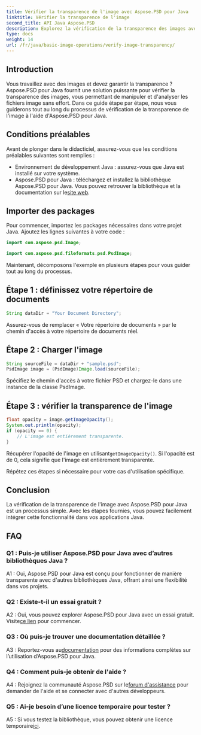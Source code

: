 ```yaml
---
title: Vérifier la transparence de l'image avec Aspose.PSD pour Java
linktitle: Vérifier la transparence de l'image
second_title: API Java Aspose.PSD
description: Explorez la vérification de la transparence des images avec Aspose.PSD pour Java. Intégration facile, documentation détaillée et excellent support communautaire.
type: docs
weight: 14
url: /fr/java/basic-image-operations/verify-image-transparency/
---
```

## Introduction

Vous travaillez avec des images et devez garantir la transparence ? Aspose.PSD pour Java fournit une solution puissante pour vérifier la transparence des images, vous permettant de manipuler et d'analyser les fichiers image sans effort. Dans ce guide étape par étape, nous vous guiderons tout au long du processus de vérification de la transparence de l'image à l'aide d'Aspose.PSD pour Java.

## Conditions préalables

Avant de plonger dans le didacticiel, assurez-vous que les conditions préalables suivantes sont remplies :

- Environnement de développement Java : assurez-vous que Java est installé sur votre système.
-  Aspose.PSD pour Java : téléchargez et installez la bibliothèque Aspose.PSD pour Java. Vous pouvez retrouver la bibliothèque et la documentation sur le[site web](https://releases.aspose.com/psd/java/).

## Importer des packages

Pour commencer, importez les packages nécessaires dans votre projet Java. Ajoutez les lignes suivantes à votre code :

```java
import com.aspose.psd.Image;

import com.aspose.psd.fileformats.psd.PsdImage;
```

Maintenant, décomposons l'exemple en plusieurs étapes pour vous guider tout au long du processus.

## Étape 1 : définissez votre répertoire de documents

```java
String dataDir = "Your Document Directory";
```

Assurez-vous de remplacer « Votre répertoire de documents » par le chemin d'accès à votre répertoire de documents réel.

## Étape 2 : Charger l'image

```java
String sourceFile = dataDir + "sample.psd";
PsdImage image = (PsdImage)Image.load(sourceFile);
```

Spécifiez le chemin d'accès à votre fichier PSD et chargez-le dans une instance de la classe PsdImage.

## Étape 3 : vérifier la transparence de l'image

```java
float opacity = image.getImageOpacity();
System.out.println(opacity);
if (opacity == 0) {
    // L'image est entièrement transparente.
}
```

 Récupérer l'opacité de l'image en utilisant`getImageOpacity()`. Si l'opacité est de 0, cela signifie que l'image est entièrement transparente.

Répétez ces étapes si nécessaire pour votre cas d'utilisation spécifique.

## Conclusion

La vérification de la transparence de l'image avec Aspose.PSD pour Java est un processus simple. Avec les étapes fournies, vous pouvez facilement intégrer cette fonctionnalité dans vos applications Java.

## FAQ

### Q1 : Puis-je utiliser Aspose.PSD pour Java avec d’autres bibliothèques Java ?

A1 : Oui, Aspose.PSD pour Java est conçu pour fonctionner de manière transparente avec d'autres bibliothèques Java, offrant ainsi une flexibilité dans vos projets.

### Q2 : Existe-t-il un essai gratuit ?

 A2 : Oui, vous pouvez explorer Aspose.PSD pour Java avec un essai gratuit. Visite[ce lien](https://releases.aspose.com/) pour commencer.

### Q3 : Où puis-je trouver une documentation détaillée ?

 A3 : Reportez-vous au[documentation](https://reference.aspose.com/psd/java/) pour des informations complètes sur l’utilisation d’Aspose.PSD pour Java.

### Q4 : Comment puis-je obtenir de l'aide ?

 A4 : Rejoignez la communauté Aspose.PSD sur le[forum d'assistance](https://forum.aspose.com/c/psd/34) pour demander de l'aide et se connecter avec d'autres développeurs.

### Q5 : Ai-je besoin d’une licence temporaire pour tester ?

 A5 : Si vous testez la bibliothèque, vous pouvez obtenir une licence temporaire[ici](https://purchase.aspose.com/temporary-license/).
